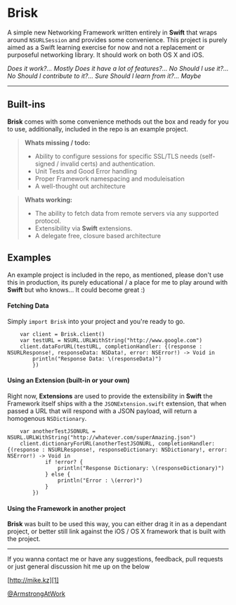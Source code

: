 Brisk
=====================


A simple new Networking Framework written entirely in  **Swift** that wraps around `NSURLSession` and provides some convenience. This project is purely aimed as a Swift learning exercise for now and not a replacement or purposeful networking library. It should work on both OS X and iOS.

*Does it work?... Mostly*
*Does it have a lot of features?... No*
*Should I use it?... No*
*Should I contribute to it?... Sure*
*Should I learn from it?... Maybe*

----------


Built-ins
---------

**Brisk** comes with some convenience methods out the box and ready for you to use, additionally, included in the repo is an example project.



> **Whats missing / todo:**
> 
> - Ability to configure sessions for specific SSL/TLS needs (self-signed / invalid certs) and authentication.
> - Unit Tests and Good Error handling
> - Proper Framework namespacing and moduleisation
> - A well-thought out architecture

> **Whats working:**
> 
> - The ability to fetch data from remote servers via any supported protocol.
> - Extensibility via **Swift** extensions.
> - A delegate free, closure based architecture

Examples
---------
An example project is included in the repo, as mentioned, please don't use this in production, its purely educational / a place for me to play around with **Swift** but who knows... It could become great :)

#### Fetching Data

Simply `import Brisk` into your project and you're ready to go.

        var client = Brisk.client()
        var testURL = NSURL.URLWithString("http://www.google.com")
        client.dataForURL(testURL, completionHandler: {(response : NSURLResponse!, responseData: NSData!, error: NSError!) -> Void in
            println("Response Data: \(responseData)")
            })

#### Using an Extension (built-in or your own)

Right now, **Extensions** are used to provide the extensibility in **Swift** the Framework itself ships with a the `JSONExtension.swift` extension, that when passed a URL that will respond with a JSON payload, will return a homogenous `NSDictionary`.

        var anotherTestJSONURL = NSURL.URLWithString("http://whatever.com/superAmazing.json")
        client.dictionaryForURL(anotherTestJSONURL, completionHandler: {(response : NSURLResponse!, responseDictionary: NSDictionary!, error: NSError!) -> Void in
                if !error? {
                    println("Response Dictionary: \(responseDictionary)")
                } else {
                    println("Error : \(error)")
                }
            })




#### Using the Framework in another project

**Brisk** was built to be used this way, you can either drag it in as a dependant project, or better still link against the iOS / OS X framework that is built with the project.


----------

If you wanna contact me or have any suggestions, feedback, pull requests or just general discussion hit me up on the below

[http://mike.kz][1]

[@ArmstrongAtWork][2]


  [1]: http://mike.kz
  [2]: http://twitter.com/ArmstrongAtWork

